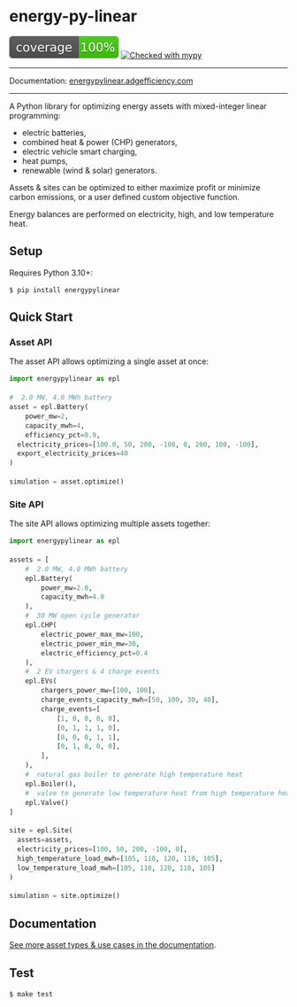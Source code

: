 # energy-py-linear

<img src="./static/coverage.svg"> [![Checked with mypy](https://www.mypy-lang.org/static/mypy_badge.svg)](https://mypy-lang.org/)

---

Documentation: [energypylinear.adgefficiency.com](https://energypylinear.adgefficiency.com/latest)

---

A Python library for optimizing energy assets with mixed-integer linear programming:

- electric batteries,
- combined heat & power (CHP) generators,
- electric vehicle smart charging,
- heat pumps,
- renewable (wind & solar) generators.

Assets & sites can be optimized to either maximize profit or minimize carbon emissions, or a user defined custom objective function.

Energy balances are performed on electricity, high, and low temperature heat.

## Setup

Requires Python 3.10+:

```shell-session
$ pip install energypylinear
```

## Quick Start

### Asset API

The asset API allows optimizing a single asset at once:

```python
import energypylinear as epl

#  2.0 MW, 4.0 MWh battery
asset = epl.Battery(
    power_mw=2,
    capacity_mwh=4,
    efficiency_pct=0.9,
  electricity_prices=[100.0, 50, 200, -100, 0, 200, 100, -100],
  export_electricity_prices=40
)

simulation = asset.optimize()
```

### Site API

The site API allows optimizing multiple assets together:

```python
import energypylinear as epl

assets = [
    #  2.0 MW, 4.0 MWh battery
    epl.Battery(
        power_mw=2.0,
        capacity_mwh=4.0
    ),
    #  30 MW open cycle generator
    epl.CHP(
        electric_power_max_mw=100,
        electric_power_min_mw=30,
        electric_efficiency_pct=0.4
    ),
    #  2 EV chargers & 4 charge events
    epl.EVs(
        chargers_power_mw=[100, 100],
        charge_events_capacity_mwh=[50, 100, 30, 40],
        charge_events=[
            [1, 0, 0, 0, 0],
            [0, 1, 1, 1, 0],
            [0, 0, 0, 1, 1],
            [0, 1, 0, 0, 0],
        ],
    ),
    #  natural gas boiler to generate high temperature heat
    epl.Boiler(),
    #  valve to generate low temperature heat from high temperature heat
    epl.Valve()
]

site = epl.Site(
  assets=assets,
  electricity_prices=[100, 50, 200, -100, 0],
  high_temperature_load_mwh=[105, 110, 120, 110, 105],
  low_temperature_load_mwh=[105, 110, 120, 110, 105]
)

simulation = site.optimize()
```

## Documentation

[See more asset types & use cases in the documentation](https://energypylinear.adgefficiency.com/latest).

## Test

```shell
$ make test
```
